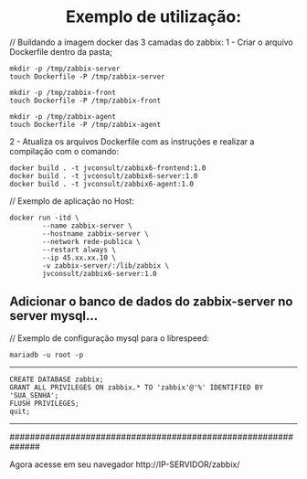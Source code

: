 <h1 align='center'>Exemplo de utilização:</h1>

// Buildando a imagem docker das 3 camadas do zabbix:
1 - Criar o arquivo Dockerfile dentro da pasta;
```
mkdir -p /tmp/zabbix-server
touch Dockerfile -P /tmp/zabbix-server

mkdir -p /tmp/zabbix-front
touch Dockerfile -P /tmp/zabbix-front

mkdir -p /tmp/zabbix-agent
touch Dockerfile -P /tmp/zabbix-agent
```


2 - Atualiza os arquivos Dockerfile com as instruções e realizar a compilação com o comando: 
```
docker build . -t jvconsult/zabbix6-frontend:1.0
docker build . -t jvconsult/zabbix6-server:1.0
docker build . -t jvconsult/zabbix6-agent:1.0
```



// Exemplo de aplicação no Host:
```
docker run -itd \
        --name zabbix-server \
        --hostname zabbix-server \
        --network rede-publica \
        --restart always \
        --ip 45.xx.xx.10 \
        -v zabbix-server/:/lib/zabbix \
        jvconsult/zabbix6-server:1.0
```
Adicionar o banco de dados do zabbix-server no server mysql...
----


// Exemplo de configuração mysql para o librespeed:
```
mariadb -u root -p
```
---------------------------
```
CREATE DATABASE zabbix;
GRANT ALL PRIVILEGES ON zabbix.* TO 'zabbix'@'%' IDENTIFIED BY 'SUA_SENHA';
FLUSH PRIVILEGES;
quit;
```
---------------------------

##############################################################

Agora acesse em seu navegador http://IP-SERVIDOR/zabbix/

